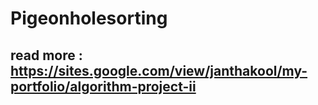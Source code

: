 # Pigeonholesorting

## read more : https://sites.google.com/view/janthakool/my-portfolio/algorithm-project-ii
